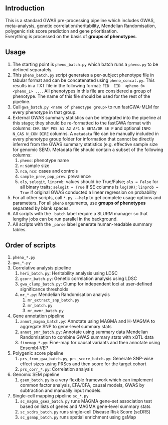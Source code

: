 ## Introduction
This is a standard GWAS pre-processing pipeline which includes GWAS, meta-analysis, genetic correlation/heritability, Mendelian Randomisation, polygenic risk score prediction and gene prioritisation.  
Everything is processed on the basis of **groups of phenotypes**.

## Usage
1. The starting point is `pheno_batch.py` which batch runs a `pheno.py` to be defined separately.
2. This `pheno_batch.py` script generates a per-subject phenotype file in tabular format and can be concatenated using `pheno_concat.py`. This results in a TXT file in the following format: `FID  IID  <pheno_0>  <pheno_1> ...`. All phenotypes in this file are considered a group of phenotype. The name of this file should be used for the rest of the pipeline.
3. Call `gwa_batch.py <name of phenotype group>` to run fastGWA-MLM for every phenotype in that group.
4. External GWAS summary statistics can be integrated into the pipeline at this stage; they should be re-formatted to the fastGWA format with columns: `CHR SNP POS A1 A2 AF1 N BETA/OR SE P` and optional `INFO N_CAS N_CON DIRE` columns. A `metadata` file can be manually included in every phenotype group folder for information that cannot be directly inferred from the GWAS summary statistics (e.g. effective sample size for genomic SEM).
    Metadata file should contain a subset of the following columns:
    1. `pheno`: phenotype name
    2. `n`: sample size
    3. `nca`, `nco`: cases and controls
    4. `sample_prev`, `pop_prev`: prevalence
    5. `ols`, `selogit`, `linprob`: values should be True/False; `ols = False` for all binary traits; `selogit = True` if SE columns is `log(OR)`; `linprob = True` if original GWAS conducted a linear regression on probability
5. For all other scripts, call `*.py --help` to get complete usage options and parameters. For all `pheno` arguments, use **groups of phenotypes** separated by blank spaces.
6. All scripts with the `_batch` label require a SLURM manager so that lengthy jobs can be run parallel in the background.
7. All scripts with the `_parse` label generate human-readable summary tables.

## Order of scripts
1. `pheno_*.py`
2. `gwa_*.py`
3. Correlative analysis pipeline
    1. `heri_batch.py`: Heritability analysis using LDSC
    2. `gcorr_batch.py`: Genetic correlation analysis using LDSC
    3. `gwa_clump_batch.py`: Clump for independent loci at user-defined significance thresholds
    4. `mr_*.py`: Mendelian Randomisation analysis
        1. `mr_extract_snp_batch.py`
        2. `mr_batch.py`
        3. `mr_mvmr_batch.py`
4. Gene annotation pipeline
    1. `annot_magma_batch.py`: Annotate using MAGMA and H-MAGMA to aggregate SNP to gene-level summary stats
    2. `annot_smr_batch.py`: Annotate using summary data Mendelian Randomisation to combine GWAS summary stats with xQTL data
    3. `finemap_*.py`: Fine-map for causal variants and then annotate using Ensembl-VEP
5. Polygenic score pipeline
    1. `prs_from_gwa_batch.py`, `prs_score_batch.py`: Generate SNP-wise effect sizes using PRScs and then score for the target cohort
    2. `prs_corr_*.py`: Correlation analysis
6. Genomic SEM pipeline
    1. `gsem_batch.py` is a very flexible framework which can implement common factor analysis, EFA/CFA, causal models, GWAS by subtraction and manually input models.
7. Single-cell mapping pipeline `sc_*.py`
    1. `sc_magma_gsea_batch.py` runs MAGMA gene-set association test based on lists of genes and MAGMA gene-level summary stats
    2. `sc_scdrs_batch.py` runs single-cell Disease Risk Score (scDRS)
    3. `sc_gsmap_batch.py` runs spatial enrichment using gsMap